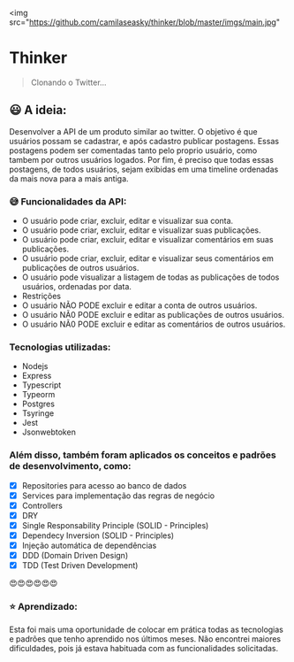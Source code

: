 
<img src="https://github.com/camilaseasky/thinker/blob/master/imgs/main.jpg"

# Thinker

> Clonando o Twitter...

## :smiley: A ideia: 

Desenvolver a API de um produto similar ao twitter. O objetivo é que usuários possam se cadastrar, e após cadastro publicar postagens. 
Essas postagens podem ser comentadas tanto pelo proprio usuário, como tambem por outros usuários logados. Por fim, é preciso que todas essas postagens, de todos usuários, sejam exibidas em uma timeline ordenadas
da mais nova para a mais antiga.

###  :sweat_smile: Funcionalidades da API:
- O usuário pode criar, excluir, editar e visualizar sua conta.
- O usuário pode criar, excluir, editar e visualizar suas publicações.
- O usuário pode criar, excluir, editar e visualizar comentários em suas publicações.
- O usuário pode criar, excluir, editar e visualizar seus comentários em publicações de outros
  usuários.
- O usuário pode visualizar a listagem de todas as publicações de todos usuários, ordenadas
  por data.
- Restrições
- O usuário NÃO PODE excluir e editar a conta de outros usuários.
- O usuário NÃ0 PODE excluir e editar as publicações de outros usuários.
- O usuário NÃ0 PODE excluir e editar as comentários de outros usuários.
  


### Tecnologias utilizadas:
* Nodejs
* Express
* Typescript
* Typeorm
* Postgres
* Tsyringe
* Jest
* Jsonwebtoken

  
   
### Além disso, também foram aplicados os conceitos e padrões de desenvolvimento, como:
 - [X]  Repositories para acesso ao banco de dados
 - [X]  Services para implementação das regras de negócio
 - [X]  Controllers
 - [X]  DRY
 - [X]  Single Responsability Principle (SOLID - Principles)
 - [X]  Dependecy Inversion (SOLID - Principles)
 - [X]  Injeção automática de dependências
 - [X]  DDD (Domain Driven Design)
 - [X]  TDD (Test Driven Development)
 
 :heart_eyes::heart_eyes::heart_eyes::heart_eyes::heart_eyes::heart_eyes:
 
 
 ### :star: Aprendizado: 
 Esta foi mais uma oportunidade de colocar em prática todas as tecnologias e padrões que tenho aprendido nos últimos meses.
 Não encontrei maiores dificuldades, pois já estava habituada com as funcionalidades solicitadas.
 
 
 
 
